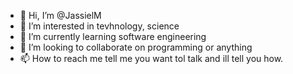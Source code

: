 - 👋 Hi, I’m @JassielM
- 👀 I’m interested in tevhnology, science
- 🌱 I’m currently learning software engineering
- 💞️ I’m looking to collaborate on programming or anything
- 📫 How to reach me tell me you want tol talk and ill tell you how.

<!---
JassielM/JassielM is a ✨ special ✨ repository because its `README.md` (this file) appears on your GitHub profile.
You can click the Preview link to take a look at your changes.
--->
